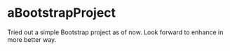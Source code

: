 # aBootstrapProject
Tried out a simple Bootstrap project as of now. Look forward to enhance in more better way.

